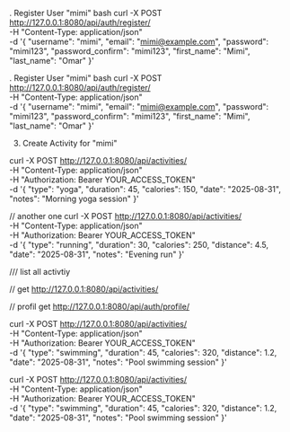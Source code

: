 . Register User "mimi"
bash
curl -X POST http://127.0.0.1:8080/api/auth/register/ \
-H "Content-Type: application/json" \
-d '{
  "username": "mimi",
  "email": "mimi@example.com",
  "password": "mimi123",
  "password_confirm": "mimi123",
  "first_name": "Mimi",
  "last_name": "Omar"
}'

. Register User "mimi"
bash
curl -X POST http://127.0.0.1:8080/api/auth/register/ \
-H "Content-Type: application/json" \
-d '{
  "username": "mimi",
  "email": "mimi@example.com",
  "password": "mimi123",
  "password_confirm": "mimi123",
  "first_name": "Mimi",
  "last_name": "Omar"
}'

3. Create Activity for "mimi"

curl -X POST http://127.0.0.1:8080/api/activities/ \
-H "Content-Type: application/json" \
-H "Authorization: Bearer YOUR_ACCESS_TOKEN" \
-d '{
  "type": "yoga",
  "duration": 45,
  "calories": 150,
  "date": "2025-08-31",
  "notes": "Morning yoga session"
}'


// another one 
curl -X POST http://127.0.0.1:8080/api/activities/ \
-H "Content-Type: application/json" \
-H "Authorization: Bearer YOUR_ACCESS_TOKEN" \
-d '{
  "type": "running",
  "duration": 30,
  "calories": 250,
  "distance": 4.5,
  "date": "2025-08-31",
  "notes": "Evening run"
}'

  /// list all activtiy 

  //  get http://127.0.0.1:8080/api/activities/


  // profil 
  get http://127.0.0.1:8080/api/auth/profile/


  curl -X POST http://127.0.0.1:8080/api/activities/ \
-H "Content-Type: application/json" \
-H "Authorization: Bearer YOUR_ACCESS_TOKEN" \
-d '{
  "type": "swimming",
  "duration": 45,
  "calories": 320,
  "distance": 1.2,
  "date": "2025-08-31",
  "notes": "Pool swimming session"
}'


curl -X POST http://127.0.0.1:8080/api/activities/ \
-H "Content-Type: application/json" \
-H "Authorization: Bearer YOUR_ACCESS_TOKEN" \
-d '{
  "type": "swimming",
  "duration": 45,
  "calories": 320,
  "distance": 1.2,
  "date": "2025-08-31",
  "notes": "Pool swimming session"
}'